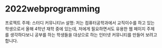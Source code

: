 # 2022webprogramming

프로젝트 주제: 스터디 커뮤니티\n
설명: 저는 컴퓨터공학과에서 교직이수를 하고 있는 학생으로서 올해 4학년 재학 중에 있는데, 저에게 필요하면서도 유용한 웹 페이지 주제를 생각하다보니 공부를 하는 학생들을 대상으로 하는 인터넷 커뮤니티를 만들어 보려고 합니다.
